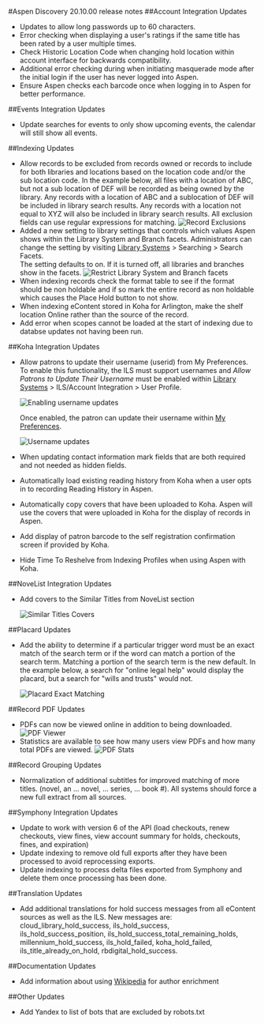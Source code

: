 #Aspen Discovery 20.10.00 release notes
##Account Integration Updates
- Updates to allow long passwords up to 60 characters.
- Error checking when displaying a user's ratings if the same title has been rated by a user multiple times. 
- Check Historic Location Code when changing hold location within account interface for backwards compatibility.
- Additional error checking during when initiating masquerade mode after the initial login if the user has never logged into Aspen. 
- Ensure Aspen checks each barcode once when logging in to Aspen for better performance. 

##Events Integration Updates
- Update searches for events to only show upcoming events, the calendar will still show all events.

##Indexing Updates
- Allow records to be excluded from records owned or records to include for both libraries and locations based on the location code and/or the sub location code.
  In the example below, all files with a location of ABC, but not a sub location of DEF will be recorded as being owned by the library.
  Any records with a location of ABC and a sublocation of DEF will be included in library search results.
  Any records with a location not equal to XYZ will also be included in library search results.
  All exclusion fields can use regular expressions for matching.
  ![Record Exclusions](/release_notes/images/20_10_00_exclude_locations_and_sub_locations.png)
- Added a new setting to library settings that controls which values Aspen shows within the Library System and Branch facets. 
  Administrators can change the setting by visiting [Library Systems](/Admin/Libraries) > Searching > Search Facets.  
  The setting defaults to on.  If it is turned off, all libraries and branches show in the facets. 
  ![Restrict Library System and Branch facets](/release_notes/images/20_10_00_restrict_owning.png)  
- When indexing records check the format table to see if the format should be non holdable and if so mark the entire record as non holdable which causes the Place Hold button to not show.
- When indexing eContent stored in Koha for Arlington, make the shelf location Online rather than the source of the record. 
- Add error when scopes cannot be loaded at the start of indexing due to databse updates not having been run.

##Koha Integration Updates
- Allow patrons to update their username (userid) from My Preferences. To enable this functionality, the ILS must support usernames and *Allow Patrons to Update Their Username* must be enabled within [Library Systems](/Admin/Libraries) > ILS/Account Integration > User Profile. 
  
  ![Enabling username updates](/release_notes/images/20_10_00_allow_username_updates.png)
  
  Once enabled, the patron can update their username within [My Preferences](/MyAccount/MyPreferences). 
  
  ![Username updates](/release_notes/images/20_10_00_set_username.png)
- When updating contact information mark fields that are both required and not needed as hidden fields. 
- Automatically load existing reading history from Koha when a user opts in to recording Reading History in Aspen.
- Automatically copy covers that have been uploaded to Koha. Aspen will use the covers that were uploaded in Koha for the display of records in Aspen.
- Add display of patron barcode to the self registration confirmation screen if provided by Koha.
- Hide Time To Reshelve from Indexing Profiles when using Aspen with Koha.    
  
##NoveList Integration Updates
- Add covers to the Similar Titles from NoveList section

  ![Similar Titles Covers](/release_notes/images/20_10_00_similar_titles_covers.png)

##Placard Updates
- Add the ability to determine if a particular trigger word must be an exact match of the search term or if the word can match a portion of the search term.  Matching a portion of the search term is the new default.  In the example below, a search for "online legal help" would display the placard, but a search for "wills and trusts" would not.    

  ![Placard Exact Matching](/release_notes/images/20_10_00_placard_exact_matching.png)

##Record PDF Updates
- PDFs can now be viewed online in addition to being downloaded.    
  ![PDF Viewer](/release_notes/images/20_10_00_pdf_viewer.png)  
- Statistics are available to see how many users view PDFs and how many total PDFs are viewed. 
  ![PDF Stats](/release_notes/images/20_10_00_pdf_stats.png)
  
##Record Grouping Updates
- Normalization of additional subtitles for improved matching of more titles. (novel, an ... novel, ... series, ... book #).  All systems should force a new full extract from all sources.  
  
##Symphony Integration Updates
- Update to work with version 6 of the API (load checkouts, renew checkouts, view fines, view account summary for holds, checkouts, fines, and expiration)
- Update indexing to remove old full exports after they have been processed to avoid reprocessing exports. 
- Update indexing to process delta files exported from Symphony and delete them once processing has been done. 

##Translation Updates
- Add additional translations for hold success messages from all eContent sources as well as the ILS. New messages are: cloud_library_hold_success, ils_hold_success, ils_hold_success_position, ils_hold_success_total_remaining_holds, millennium_hold_success, ils_hold_failed, koha_hold_failed, ils_title_already_on_hold, rbdigital_hold_success.

##Documentation Updates
- Add information about using [Wikipedia](/Admin/HelpManual?page=Wikipedia) for author enrichment

##Other Updates
- Add Yandex to list of bots that are excluded by robots.txt